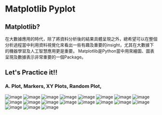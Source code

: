 # Matplotlib Pyplot

## Matplotlib?
在大數據應用的時代，除了將資料分析後的結果具體呈現之外，總希望可以在整個分析過程當中利用資料視覺化來看出一些有趣及重要的insight，尤其在大數據下的機器學習及人工智慧應用更是重要。
Matplotlib是Python當中用來繪圖、圖表呈現及數據表示非常重要的一個Package。

## Let's Practice it!!

### A. Plot, Markers, XY Plots, Random Plot, 
![image](https://github.com/Phongciuciu123/Typhoon_U1114171005/assets/162242571/79532c56-d177-4815-b1eb-14fbbecf38da)
![image](https://github.com/Phongciuciu123/Typhoon_U1114171005/assets/162242571/fe3d939c-fba1-4740-b903-631715dc8a76)
![image](https://github.com/Phongciuciu123/Typhoon_U1114171005/assets/162242571/76236b22-66a4-47ac-9670-21c12b67a0e9)
![image](https://github.com/Phongciuciu123/Typhoon_U1114171005/assets/162242571/d5f4bc34-b893-4f5e-bac6-0970439f0ddd)
![image](https://github.com/Phongciuciu123/Typhoon_U1114171005/assets/162242571/ec5a3dcf-4ae0-40ef-b0d4-38eec8ee9fd0)
![image](https://github.com/Phongciuciu123/Typhoon_U1114171005/assets/162242571/668b3301-2093-4592-a06f-e59a3367b5de)
![image](https://github.com/Phongciuciu123/Typhoon_U1114171005/assets/162242571/e1d913cf-6bb2-4c17-919c-2ada8fdf6a02)
![image](https://github.com/Phongciuciu123/Typhoon_U1114171005/assets/162242571/ca3ca64f-4e2f-4a97-87ab-baa062f0b270)
![image](https://github.com/Phongciuciu123/Typhoon_U1114171005/assets/162242571/57951d63-6e78-4b7b-bccc-e43657650807)
![image](https://github.com/Phongciuciu123/Typhoon_U1114171005/assets/162242571/5b4d62a8-3fd0-4e43-b3f3-ea8b1d859885)
![image](https://github.com/Phongciuciu123/Typhoon_U1114171005/assets/162242571/065139eb-ffc6-4123-95d1-7ddaf454d5e0)
![image](https://github.com/Phongciuciu123/Typhoon_U1114171005/assets/162242571/05f9e971-096c-4844-99c0-dffc08d4bc3f)
![image](https://github.com/Phongciuciu123/Typhoon_U1114171005/assets/162242571/d646d19f-21bc-4a62-9aa3-8ebce31df910)
![image](https://github.com/Phongciuciu123/Typhoon_U1114171005/assets/162242571/62edb8bf-d620-47ce-8bf5-b5feaff5a897)
![image](https://github.com/Phongciuciu123/Typhoon_U1114171005/assets/162242571/e9dd5d4a-0df7-4a8b-8c12-7ce362205f41)
![image](https://github.com/Phongciuciu123/Typhoon_U1114171005/assets/162242571/83664f60-6661-4e1e-ad0f-6ff3c7493bfc)
![image](https://github.com/Phongciuciu123/Typhoon_U1114171005/assets/162242571/81733007-cf79-449b-9cc3-b0914d373c48)
![image](https://github.com/Phongciuciu123/Typhoon_U1114171005/assets/162242571/9b82b6a1-17f5-404e-b518-d38ed7caeb96)
![image](https://github.com/Phongciuciu123/Typhoon_U1114171005/assets/162242571/f6e4f7e8-e2ea-4373-9d50-e1a3efac43c8)


